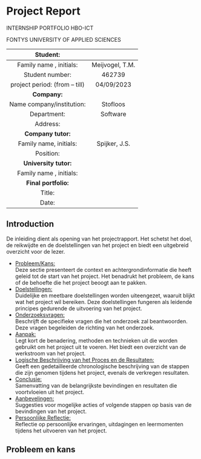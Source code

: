 # Project Report

INTERNSHIP PORTFOLIO HBO-ICT

FONTYS UNIVERSITY OF APPLIED SCIENCES

|Student:||
|:--------:|:-:|
|Family name , initials:|Meijvogel, T.M.|
|Student number:|462739|
|project period: (from – till)|04/09/2023|
|**Company:**||
|Name company/institution:|Stofloos|
|Department:|Software|
|Address:||
|**Company tutor:**||
|Family name, initials:|Spijker, J.S.|
|Position:||
|**University tutor:**||
|Family name , initials:||
|**Final portfolio:**||
|Title:||
|Date: ||

## Introduction
De inleiding dient als opening van het projectrapport. Het schetst het doel, de reikwijdte en de doelstellingen van het project en biedt een uitgebreid overzicht voor de lezer.  
- [Probleem/Kans:](#probleem/kans)   
  Deze sectie presenteert de context en achtergrondinformatie die heeft geleid tot de start van het project. Het benadrukt het probleem, de kans of de behoefte die het project beoogt aan te pakken.
- [Doelstellingen:](#doelstellingen)  
  Duidelijke en meetbare doelstellingen worden uiteengezet, waaruit blijkt wat het project wil bereiken. Deze doelstellingen fungeren als leidende principes gedurende de uitvoering van het project.
- [Onderzoeksvragen:](#onderzoeksvragen)  
  Beschrijft de specifieke vragen die het onderzoek zal beantwoorden. Deze vragen begeleiden de richting van het onderzoek.
- [Aanpak:](#aanpak)  
  Legt kort de benadering, methoden en technieken uit die worden gebruikt om het project uit te voeren. Het biedt een overzicht van de werkstroom van het project.
- [Logische Beschrijving van het Proces en de Resultaten:](#beschrijving-proces-en-resultaten)  
  Geeft een gedetailleerde chronologische beschrijving van de stappen die zijn genomen tijdens het project, evenals de verkregen resultaten.
- [Conclusie:](#conclusie)  
  Samenvatting van de belangrijkste bevindingen en resultaten die voortvloeien uit het project.
- [Aanbevelingen:](#aanbevelingen)  
  Suggesties voor mogelijke acties of volgende stappen op basis van de bevindingen van het project.  
- [Persoonlijke Reflectie:](#persoonlijke-reflectie)  
  Reflectie op persoonlijke ervaringen, uitdagingen en leermomenten tijdens het uitvoeren van het project.


## Probleem en kans
